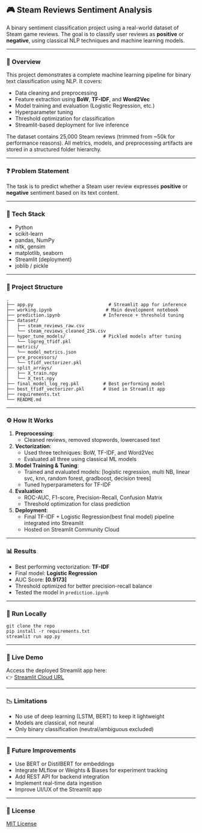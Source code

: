 ## 🎮 Steam Reviews Sentiment Analysis

A binary sentiment classification project using a real-world dataset of Steam game reviews. The goal is to classify user reviews as **positive** or **negative**, using classical NLP techniques and machine learning models.

---

### 📖 Overview
This project demonstrates a complete machine learning pipeline for binary text classification using NLP. It covers:
- Data cleaning and preprocessing
- Feature extraction using **BoW**, **TF-IDF**, and **Word2Vec**
- Model training and evaluation (Logistic Regression, etc.)
- Hyperparameter tuning
- Threshold optimization for classification
- Streamlit-based deployment for live inference

The dataset contains 25,000 Steam reviews (trimmed from ~50k for performance reasons). All metrics, models, and preprocessing artifacts are stored in a structured folder hierarchy.

---

### ❓ Problem Statement
The task is to predict whether a Steam user review expresses **positive** or **negative** sentiment based on its text content.

---

### 🧰 Tech Stack
- Python 
- scikit-learn
- pandas, NumPy
- nltk, gensim
- matplotlib, seaborn
- Streamlit (deployment)
- joblib / pickle

---

### 📂 Project Structure
```
.
├── app.py                            # Streamlit app for inference
├── working.ipynb                    # Main development notebook
├── prediction.ipynb                # Inference + threshold tuning
├── dataset/
│   ├── steam_reviews_raw.csv
│   └── steam_reviews_cleaned_25k.csv
├── hyper_tune_models/              # Pickled models after tuning
│   └── logreg_tfidf.pkl
├── metrics/
│   └── model_metrics.json
├── pre_processors/
│   └── tfidf_vectorizer.pkl
├── split_arrays/
│   ├── X_train.npy
│   └── X_test.npy
├── final_model_log_reg.pkl         # Best performing model
├── best_tfidf_vectorizer.pkl       # Used in Streamlit app
├── requirements.txt
└── README.md
```

---

### ⚙️ How It Works
1. **Preprocessing**:
   - Cleaned reviews, removed stopwords, lowercased text
2. **Vectorization**:
   - Used three techniques: BoW, TF-IDF, and Word2Vec
   - Evaluated all three using classical ML models
3. **Model Training & Tuning**:
   - Trained and evaluated models: [logistic regression, multi NB, linear svc, knn, random forest, gradboost, decision trees]
   - Tuned hyperparameters for TF-IDF
4. **Evaluation**:
   - ROC-AUC, F1-score, Precision-Recall, Confusion Matrix
   - Threshold optimization for class prediction
5. **Deployment**:
   - Final TF-IDF + Logistic Regression(best final model) pipeline integrated into Streamlit
   - Hosted on Streamlit Community Cloud

---

### 📊 Results
- Best performing vectorization: **TF-IDF**
- Final model: **Logistic Regression**
- AUC Score: **[0.9173]**
- Threshold optimized for better precision-recall balance
- Tested the model in `prediction.ipynb`

---

### 🚀 Run Locally
```
git clone the repo
pip install -r requirements.txt
streamlit run app.py
```

---

### 🔗 Live Demo
Access the deployed Streamlit app here:  
👉 [Streamlit Cloud URL]()

---

### 📉 Limitations
- No use of deep learning (LSTM, BERT) to keep it lightweight
- Models are classical, not neural
- Only binary classification (neutral/ambiguous excluded)

---

### 🔮 Future Improvements
- Use BERT or DistilBERT for embeddings
- Integrate MLflow or Weights & Biases for experiment tracking
- Add REST API for backend integration
- Implement real-time data ingestion
- Improve UI/UX of the Streamlit app

---

### 📜 License
[MIT License](LICENSE)

